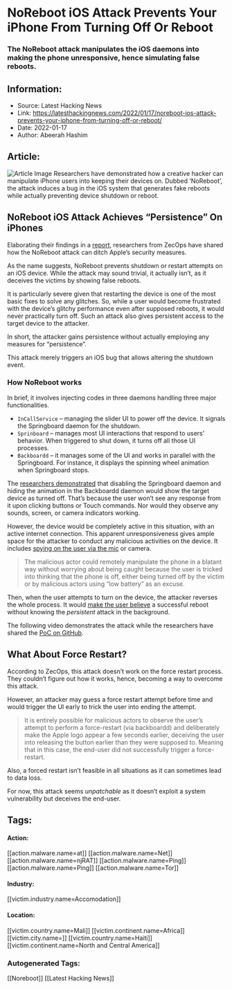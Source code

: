 # NoReboot iOS Attack Prevents Your iPhone From Turning Off Or Reboot
### The NoReboot attack manipulates the iOS daemons into making the phone unresponsive, hence simulating false reboots.

## Information:
+ Source: Latest Hacking News
+ Link: https://latesthackingnews.com/2022/01/17/noreboot-ios-attack-prevents-your-iphone-from-turning-off-or-reboot/
+ Date: 2022-01-17
+ Author: Abeerah Hashim


## Article:
![Article Image](https://latesthackingnews.com/wp-content/uploads/2018/09/CSS-based-web-attack-crashing-iPhone.jpg)
 Researchers have demonstrated how a creative hacker can manipulate iPhone users into keeping their devices on. Dubbed ‘NoReboot’, the attack induces a bug in the iOS system that generates fake reboots while actually preventing device shutdown or reboot.

 NoReboot iOS Attack Achieves “Persistence” On iPhones
-----------------------------------------------------

 Elaborating their findings in a [report](https://blog.zecops.com/research/persistence-without-persistence-meet-the-ultimate-persistence-bug-noreboot/), researchers from ZecOps have shared how the NoReboot attack can ditch Apple’s security measures.

 As the name suggests, NoReboot prevents shutdown or restart attempts on an iOS device. While the attack may sound trivial, it actually isn’t, as it deceives the victims by showing false reboots.

 It is particularly severe given that restarting the device is one of the most basic fixes to solve any glitches. So, while a user would become frustrated with the device’s glitchy performance even after supposed reboots, it would never practically turn off. Such an attack also gives persistent access to the target device to the attacker.

 In short, the attacker gains persistence without actually employing any measures for “persistence”.

 This attack merely triggers an iOS bug that allows altering the shutdown event.

 ### How NoReboot works

 In brief, it involves injecting codes in three daemons handling three major functionalities.

 * `InCallService` – managing the slider UI to power off the device. It signals the Springboard daemon for the shutdown.
* `Sprinboard` – manages most UI interactions that respond to users’ behavior. When triggered to shut down, it turns off all those UI processes.
* `Backboardd` – it manages some of the UI and works in parallel with the Springboard. For instance, it displays the spinning wheel animation when Springboard stops.

 The [researchers demonstrated](https://latesthackingnews.com/2021/03/18/researcher-demonstrates-hiding-data-in-twitter-images/) that disabling the Springboard daemon and hiding the animation in the Backboardd daemon would show the target device as turned off. That’s because the user won’t see any response from it upon clicking buttons or Touch commands. Nor would they observe any sounds, screen, or camera indicators working.

 However, the device would be completely active in this situation, with an active internet connection. This apparent unresponsiveness gives ample space for the attacker to conduct any malicious activities on the device. It includes [spying on the user via the mic](https://latesthackingnews.com/2020/11/23/facebook-messenger-bug-could-allow-spying-on-users-via-audio/) or camera.

 
> The malicious actor could remotely manipulate the phone in a blatant way without worrying about being caught because the user is tricked into thinking that the phone is off, either being turned off by the victim or by malicious actors using “low battery” as an excuse.
> 
> 

 Then, when the user attempts to turn on the device, the attacker reverses the whole process. It would [make the user believe](https://latesthackingnews.com/2017/03/28/iphone-users-think-theyre-safe-theyre-not/) a successful reboot without knowing the *persistent* attack in the background.

 The following video demonstrates the attack while the researchers have shared the [PoC on GitHub](https://github.com/ZecOps/public/tree/master/fake_shutdown_POC).

  What About Force Restart?
-------------------------

 According to ZecOps, this attack doesn’t work on the force restart process. They couldn’t figure out how it works, hence, becoming a way to overcome this attack.

 However, an attacker may guess a force restart attempt before time and would trigger the UI early to trick the user into ending the attempt.

 
> It is entirely possible for malicious actors to observe the user’s attempt to perform a force-restart (via backboardd) and deliberately make the Apple logo appear a few seconds earlier, deceiving the user into releasing the button earlier than they were supposed to. Meaning that in this case, the end-user did not successfully trigger a force-restart.
> 
> 

 Also, a forced restart isn’t feasible in all situations as it can sometimes lead to data loss.

 For now, this attack seems *unpatchable* as it doesn’t exploit a system vulnerability but deceives the end-user.

   


## Tags:

#### Action:
[[action.malware.name=at]] [[action.malware.name=Net]] [[action.malware.name=njRAT]] [[action.malware.name=Ping]] [[action.malware.name=Ping]] [[action.malware.name=Tor]]

#### Industry:
[[victim.industry.name=Accomodation]]

#### Location:
[[victim.country.name=Mali]] [[victim.continent.name=Africa]] [[victim.city.name=]] [[victim.country.name=Haiti]] [[victim.continent.name=North and Central America]]

### Autogenerated Tags:
[[Noreboot]] [[Latest Hacking News]]

